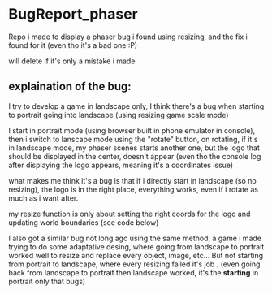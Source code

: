 # BugReport_phaser
Repo i made to display a phaser bug i found using resizing, and the fix i found for it (even tho it's a bad one :P)

will delete if it's only a mistake i made 

## explaination of the bug:
I try to develop a game in landscape only, I think there's a bug when starting to portrait going into landscape (using resizing game scale mode)

I start in portrait mode (using browser built in phone emulator in console), then i switch to lanscape mode using the "rotate" button, on rotating, if it's in landscape mode, my phaser scenes starts another one, but the logo that should be displayed in the center, doesn't appear (even tho the console log after displaying the logo appears, meaning it's a coordinates issue)

what makes me think it's a bug is that if i directly start in landscape (so no resizing), the logo is in the right place, everything works, even if i rotate as much as i want after.

my resize function is only about setting the right coords for the logo and updating world boundaries (see code below)


I also got a similar bug not long ago using the same method, a game i made trying to do some adaptative desing, where going from landscape to portrait worked well to resize and replace every object, image, etc... But not starting from portrait to landscape, where every resizing failed it's job . (even going back from landscape to portrait then landscape worked, it's the **starting** in portrait only that bugs) 
